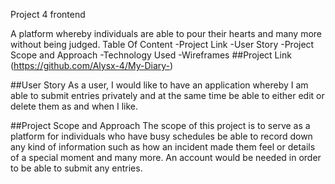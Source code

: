 Project 4 frontend

A platform whereby individuals are able to pour their hearts and many more without being judged.
Table Of Content
-Project Link -User Story -Project Scope and Approach -Technology Used -Wireframes
##Project Link (https://github.com/Alysx-4/My-Diary-)


##User Story As a user, I would like to have an application whereby I am able to submit entries privately and at the same time be able to either edit or delete them as and when I like.


##Project Scope and Approach The scope of this project is to serve as a platform for individuals who have busy schedules be able to record down any kind of information such as how an incident made them feel or details of a special moment and many more. An account would be needed in order to be able to submit any entries.


